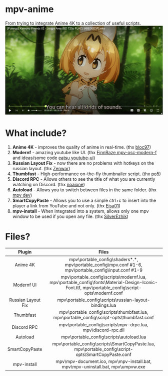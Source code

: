 # mpv-anime

From trying to integrate Anime 4K to a collection of useful scripts.
![preview](preview.png?raw=true)

# What include?
1. <b>Anime 4K</b> - improves the quality of anime in real-time. (thx [bloc97](https://github.com/bloc97/Anime4K))
2. <b>Modernf</b> - amazing youtube like UI. (thx [FinnRaze mpv-osc-modern-f](https://github.com/FinnRaze/mpv-osc-modern-f/tree/main) and ideas/some code [eatsu youtube-ui](https://github.com/eatsu/mpv-osc-youtube-ui))
3. <b>Russian Layout Fix</b> - now there are no problems with hotkeys on the russian layout. (thx [Zenwar](https://github.com/zenwarr/mpv-config/blob/master/scripts/russian-layout-bindings.lua))
4. <b>Thumbfast</b> - High-performance on-the-fly thumbnailer script. (thx [po5](https://github.com/po5/thumbfast))
5. <b>Discord RPC</b> - Allows others to see the title of what you are currently watching on Discord. (thx [noaione](https://github.com/noaione/mpv-discordRPC))
6. <b>Autoload</b> - Allows you to switch between files in the same folder. (thx [mpv dev](https://github.com/mpv-player/mpv/blob/master/TOOLS/lua/autoload.lua))
7. <b>SmartCopyPaste</b> - Allows you to use a simple ctrl+c to insert into the player a link from YouTube and not only. (thx [Eisa01](https://github.com/Eisa01/mpv-scripts))
8. <b>mpv-install</b> - When integrated into a system, allows only one mpv window to be used if you open any file. (thx [SilverEzhik](https://github.com/SilverEzhik/mpv-install))

# Files?
| Plugin | Files |
| :-: | :-: |
| Anime 4K | mpv\portable_config\shaders\*.*, mpv\portable_config\mpv.conf #1-6, mpv\portable_config\input.conf #1-9|
| Modernf UI | mpv\portable_config\scripts\modernf.lua, mpv\portable_config\fonts\Material-Design-Iconic-Font.ttf, mpv\portable_config\script-opts\modernf.conf |
| Russian Layout Fix | mpv\portable_config\scripts\russian-layout-bindings.lua |
| Thumbfast | mpv\portable_config\scripts\thumbfast.lua, mpv\portable_config\script-opts\thumbfast.conf |
| Discord RPC | mpv\portable_config\scripts\mpv-drpc.lua, mpv\discord-rpc.dll |
| Autoload | mpv\portable_config\scripts\autoload.lua |
| SmartCopyPaste | mpv\portable_config\scripts\SmartCopyPaste.lua, mpv\portable_config\script-opts\SmartCopyPaste.conf |
| mpv-install | mpv\mpv-document.ico, mpv\mpv-install.bat, mpv\mpv-uninstall.bat, mpv\umpvw.exe |
